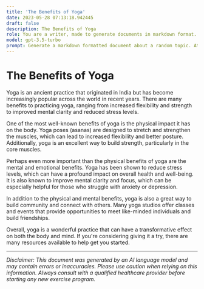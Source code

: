 ```yaml
---
title: 'The Benefits of Yoga'
date: 2023-05-28 07:13:18.942445
draft: false
description: The Benefits of Yoga
role: You are a writer, made to generate documents in markdown format. It is very important that all of the documents you generate are in valid markdown format.
model: gpt-3.5-turbo
prompt: Generate a markdown formatted document about a random topic. At the bottom, include a disclaimer explaining that the document was generated by you. The first line of the document should be the title. Make sure that the entire document is in proper markdown format, using a mix of various tags to make the document visually appealing.
---
```


# The Benefits of Yoga
Yoga is an ancient practice that originated in India but has become increasingly popular across the world in recent years. There are many benefits to practicing yoga, ranging from increased flexibility and strength to improved mental clarity and reduced stress levels. 

One of the most well-known benefits of yoga is the physical impact it has on the body. Yoga poses (asanas) are designed to stretch and strengthen the muscles, which can lead to increased flexibility and better posture. Additionally, yoga is an excellent way to build strength, particularly in the core muscles. 

Perhaps even more important than the physical benefits of yoga are the mental and emotional benefits. Yoga has been shown to reduce stress levels, which can have a profound impact on overall health and well-being. It is also known to improve mental clarity and focus, which can be especially helpful for those who struggle with anxiety or depression. 

In addition to the physical and mental benefits, yoga is also a great way to build community and connect with others. Many yoga studios offer classes and events that provide opportunities to meet like-minded individuals and build friendships.

Overall, yoga is a wonderful practice that can have a transformative effect on both the body and mind. If you're considering giving it a try, there are many resources available to help get you started.

---

*Disclaimer: This document was generated by an AI language model and may contain errors or inaccuracies. Please use caution when relying on this information. Always consult with a qualified healthcare provider before starting any new exercise program.*